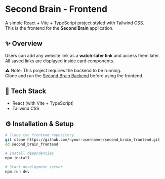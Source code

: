 # Second Brain - Frontend

A simple React + Vite + TypeScript project styled with Tailwind CSS.  
This is the frontend for the **Second Brain** application.

## ✨ Overview
Users can add any website link as a **watch-later link** and access them later.  
All saved links are displayed inside card components.

⚠️ Note: This project requires the backend to be running.  
Clone and run the [Second Brain Backend](https://github.com/akashtyagi03/second_brain_backend) before using the frontend.

## 🚀 Tech Stack
- React (with Vite + TypeScript)
- Tailwind CSS

## ⚙️ Installation & Setup

```bash
# Clone the frontend repository
git clone https://github.com/<your-username>/second_brain_frontend.git
cd second_brain_frontend

# Install dependencies
npm install

# Start development server
npm run dev

